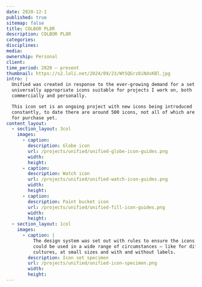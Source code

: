 ```yaml
---
date: 2020-12-1
published: true
sitemap: false
title: COLBOR PL8R
description: COLBOR PL8R
categories: 
disciplines: 
media: 
ownership: Personal
client: 
time_period: 2020 – present
thumbnail: https://s2.loli.net/2024/09/23/WYSQGrz8iNdsKBl.jpg
intro: |
  Unified was created in response to the ever-growing demand for a set of
  universally appropriate icons suitable for projects I work on, both
  commercially and personally.

  This icon set is an ongoing project with new icons being introduced
  constantly, to date there are around 500 icons, not all of which are available
  for purchase yet.
content_layout:
  - section_layout: 3col
    images:
      - caption: 
        description: Globe icon
        url: /projects/unified/unified-globe-icon-guides.png
        width: 
        height: 
      - caption: 
        description: Watch icon
        url: /projects/unified/unified-watch-icon-guides.png
        width: 
        height: 
      - caption: 
        description: Paint bucket icon
        url: /projects/unified/unified-fill-icon-guides.png
        width: 
        height: 
  - section_layout: 1col
    images:
      - caption: |
          The design system was set out with rules to ensure the icons
          could be used in a wide range of circumstances — like for different
          cultures, at small sizes and with and without labels.
        description: Icon set specimen
        url: /projects/unified/unified-icon-specimen.png
        width: 
        height:
---
```

